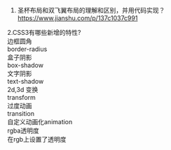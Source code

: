 1. 圣杯布局和双飞翼布局的理解和区别，并用代码实现？   
https://www.jianshu.com/p/137c1037c991    
    
2.CSS3有哪些新增的特性?   
边框圆角    
border-radius     
盒子阴影    
box-shadow  
文字阴影  
text-shadow  
2d,3d 变换  
transform  
过度动画  
transition  
自定义动画化animation  
rgba透明度  
在rgb上设置了透明度  

